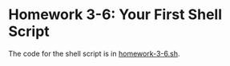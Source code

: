 # Homework 3-6: Your First Shell Script

The code for the shell script is in [homework-3-6.sh](./homework-3-6.sh).